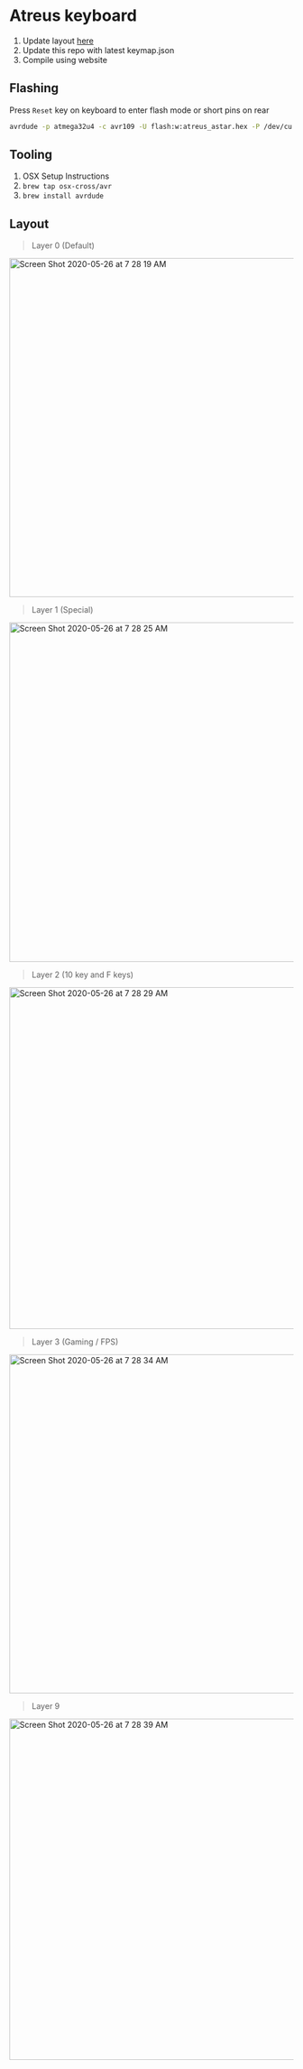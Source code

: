 # Atreus keyboard

1. Update layout [here](https://config.qmk.fm/#/atreus/astar/LAYOUT)
1. Update this repo with latest keymap.json
1. Compile using website

## Flashing
Press `Reset` key on keyboard to enter flash mode or short pins on rear

```bash
avrdude -p atmega32u4 -c avr109 -U flash:w:atreus_astar.hex -P /dev/cu.usbmodem1410
```

## Tooling
1. OSX Setup Instructions
1. `brew tap osx-cross/avr`
1. `brew install avrdude`

## Layout

> Layer 0 (Default)
<img width="601" alt="Screen Shot 2020-05-26 at 7 28 19 AM" src="https://user-images.githubusercontent.com/1154569/83106012-94b6a300-a070-11ea-88fd-aec2d737e21e.png">

> Layer 1 (Special)
<img width="602" alt="Screen Shot 2020-05-26 at 7 28 25 AM" src="https://user-images.githubusercontent.com/1154569/83106015-9718fd00-a070-11ea-9d71-1ec7fd0b3ede.png">

> Layer 2 (10 key and F keys)
<img width="606" alt="Screen Shot 2020-05-26 at 7 28 29 AM" src="https://user-images.githubusercontent.com/1154569/83106024-997b5700-a070-11ea-9f0d-9a3d078aaf4f.png">

> Layer 3 (Gaming / FPS)
<img width="601" alt="Screen Shot 2020-05-26 at 7 28 34 AM" src="https://user-images.githubusercontent.com/1154569/83106030-9b451a80-a070-11ea-803c-ed9f9bb724d2.png">

> Layer 9
<img width="605" alt="Screen Shot 2020-05-26 at 7 28 39 AM" src="https://user-images.githubusercontent.com/1154569/83106093-b7e15280-a070-11ea-8a0b-b523ec0a58a9.png">
